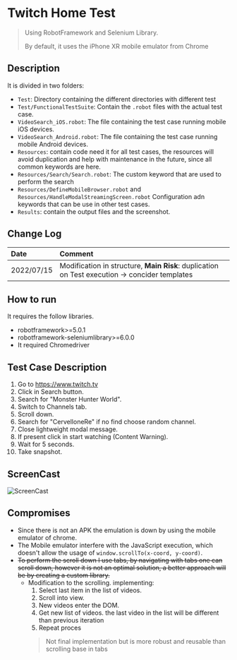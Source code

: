 # Twitch Home Test

>Using RobotFramework and Selenium Library.
>
> By default, it uses the iPhone XR mobile emulator from Chrome
## Description

It is divided in two folders:

* `Test`: Directory containing the different directories with different test
* `Test/FunctionalTestSuite`:  Contain the `.robot` files with the actual test case.
* `VideoSearch_iOS.robot`:  The file containing the test case running mobile iOS devices.
* `VideoSearch_Android.robot`:  The file containing the test case running mobile Android devices.
* `Resources`: contain code need it for all test cases, the resources will avoid duplication and help with maintenance in the future, since all common keywords are here.
* `Resources/Search/Search.robot`: The custom keyword that are used to perform the search
* `Resources/DefineMobileBrowser.robot` and `Resources/HandleModalStreamingScreen.robot` Configuration adn keywords that can be use in other test cases.
* `Results`: contain the output files and the screenshot.


## Change Log
|Date| Comment                                                                                       |
|:-----|:----------------------------------------------------------------------------------------------|
|2022/07/15| Modification in structure, **Main Risk**: duplication on Test execution -> concider templates |


## How to run
It requires the follow libraries.

* robotframework>=5.0.1
* robotframework-seleniumlibrary>=6.0.0
* It required Chromedriver

## Test Case Description
1. Go to https://www.twitch.tv
2. Click in Search button.
3. Search for "Monster Hunter World".
4. Switch to Channels tab.
5. Scroll down.
6. Search for "CervelloneRe" if no find choose random channel.
7. Close lightweight modal message.
8. If present click in start watching (Content Warning).
9. Wait for 5 seconds.
10. Take snapshot.

## ScreenCast
![ScreenCast](images/robotframework_screencast.gif)

## Compromises

* Since there is not an APK the emulation is down by using the mobile emulator of chrome.
* The Mobile emulator interfere with the JavaScript execution, which doesn't allow the usage of  `window.scrollTo(x-coord, y-coord)`.
* ~~To perform the scroll down I use tabs, by navigating with tabs one can scroll down, however it is not an optimal solution, a better approach will be by creating a custom library.~~
  * Modification to the scrolling. implementing:
    1. Select last item in the list of videos.
    2. Scroll into view.
    3. New videos enter the DOM.
    4. Get new list of videos. the last video in the list will be different than previous iteration
    5. Repeat proces
    >Not final implementation but is more robust and reusable than scrolling base in tabs
